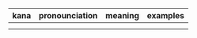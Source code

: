 

| kana | pronounciation | meaning | examples |
| ---  | ---            | ---     | ---      |
|      |                |         |          |
|      |                |         |          |
